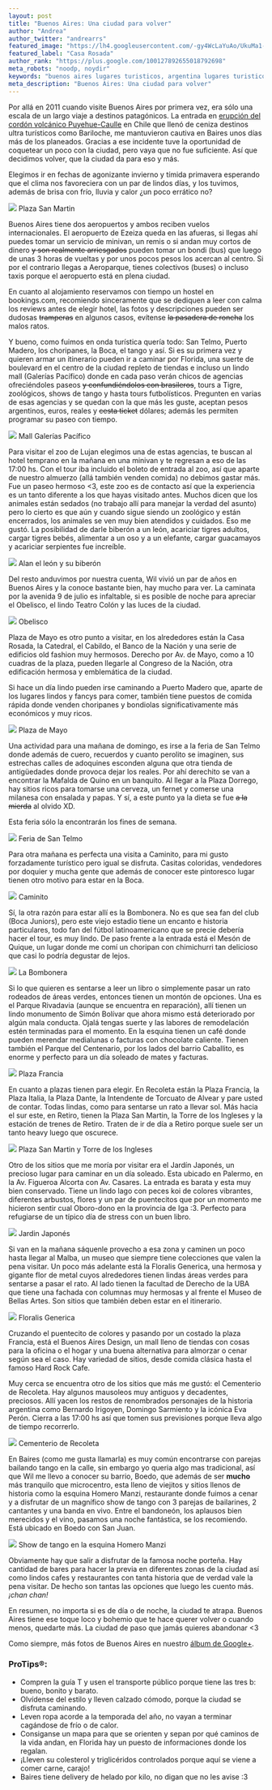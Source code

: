 ```yaml
---
layout: post
title: "Buenos Aires: Una ciudad para volver"
author: "Andrea"
author_twitter: "andrearrs"
featured_image: "https://lh4.googleusercontent.com/-gy4WcLaYuAo/UkuMa1-Xe7I/AAAAAAAAAiE/KG5YeST2lgM/w986-h589-no/20130913_125138.jpg"
featured_label: "Casa Rosada"
author_rank: "https://plus.google.com/100127892655018792698"
meta_robots: "noodp, noydir"
keywords: "buenos aires lugares turisticos, argentina lugares turisticos, lugares turísticos en buenos aires"
meta_description: "Buenos Aires: Una ciudad para volver"
---
```


Por allá en 2011 cuando visite Buenos Aires por primera vez, era sólo una
escala de un largo viaje a destinos patagónicos. La entrada en 
<a href="http://es.wikipedia.org/wiki/Erupci%C3%B3n_del_complejo_volc%C3%A1nico_Puyehue-Cord%C3%B3n_Caulle_de_2011">
erupción del cordón volcánico Puyehue-Caulle</a> en Chile que llenó de ceniza destinos ultra
turísticos como Bariloche, me mantuvieron cautiva en Baires unos días más de
los planeados. Gracias a ese incidente tuve la oportunidad de coquetear un poco
con la ciudad, pero vaya que no fue suficiente. Así que decidimos volver, que la ciudad da para eso y más.
<!-- summary -->
Elegimos ir en fechas de agonizante invierno y
tímida primavera esperando que el clima nos favoreciera con un par de lindos
días, y los tuvimos, además de brisa con frío, lluvia y calor ¿un poco errático
no?

<img id="san-martin" src="https://lh4.googleusercontent.com/-8BiGz8T5ZsE/UkuPxtHpw4I/AAAAAAAAAmE/8sf6nRsf7UQ/w785-h589-no/20130919_133914.jpg" class="with-label">
<label for="san-martin" class="image-description">Plaza San Martin</label>

Buenos Aires tiene dos aeropuertos y ambos reciben vuelos internacionales. El
aeropuerto de Ezeiza queda en las afueras, si llegas ahí puedes
tomar un servicio de minivan, un remis o si andan muy cortos de dinero <del>y
son realmente arriesgados</del> pueden tomar un bondi (bus) que luego de unas 3
horas de vueltas y por unos pocos pesos los acercan al centro. Si por el
contrario llegas a Aeroparque, tienes colectivos (buses) o incluso taxis porque
el aeropuerto está en plena ciudad.

En cuanto al alojamiento reservamos con tiempo un hostel en bookings.com,
recomiendo sinceramente que se dediquen a leer con calma los reviews antes de
elegir hotel, las fotos y descripciones pueden ser dudosas <del>tramperas</del>
en algunos casos, evítense <del>la pasadera de roncha</del> los malos ratos.

Y bueno, como fuimos en onda turística quería todo: San Telmo, Puerto Madero,
los choripanes, la Boca, el tango y así. Si es su primera vez y quieren armar
un itinerario pueden ir a caminar por Florida, una suerte de boulevard en el
centro de la ciudad repleto de tiendas e incluso un lindo mall (Galerías
Pacífico) donde en cada paso verán chicos de agencias ofreciéndoles paseos
<del>y confundiéndolos con brasileros</del>, tours a Tigre, zoológicos, shows
de tango y hasta tours futbolísticos. Pregunten en varias de esas agencias y se
quedan con la que más les guste, aceptan pesos argentinos, euros, reales y
<del>cesta ticket</del> dólares; además les permiten programar su paseo con
tiempo.

<img id="galerias-pacifico" src="https://lh6.googleusercontent.com/-k8ujzURbnx4/UkuNJeroC_I/AAAAAAAAAjU/IYBCqHJpK7U/w785-h589-no/20130913_162121.jpg" class="with-label">
<label for="galerias-pacifico" class="image-description">Mall Galerías Pacífico</label>

Para visitar el zoo de Lujan elegimos una de estas agencias, te buscan al hotel
temprano en la mañana en una minivan y te regresan a eso de las 17:00 hs. Con
el tour iba incluido el boleto de entrada al zoo, así que aparte de nuestro
almuerzo (allá también venden comida) no debimos gastar más. Fue un paseo
hermoso <3, este zoo es de contacto así que la experiencia es un tanto
diferente a los que hayas visitado antes. Muchos dicen que los animales están
sedados (no trabajo allí para manejar la verdad del asunto) pero lo cierto es
que aún y cuando sigue siendo un zoológico y están encerrados, los animales se
ven muy bien atendidos y cuidados. Eso me gustó. La posibilidad de darle
biberón a un león, acariciar tigres adultos, cargar tigres bebés, alimentar a
un oso y a un elefante, cargar guacamayos y acariciar serpientes fue increíble.

<img id="alan1" src="https://lh4.googleusercontent.com/-pS0eMTp8Rlg/UkuPlQ6avFI/AAAAAAAAAls/Uyv9fi02lys/w785-h589-no/CYMERA_20130918_124532.jpg" class="with-label">
<label for="alan1" class="image-description">Alan el león y su biberón</label>

Del resto anduvimos por nuestra cuenta, Wil vivió un par de años en Buenos
Aires y la conoce bastante bien, hay mucho para ver. La caminata por la avenida
9 de julio es infaltable, si es posible de noche para apreciar el Obelisco, el
lindo Teatro Colón y las luces de la ciudad.

<img id="obelisco" src="https://lh3.googleusercontent.com/-kiRZh62wKks/UkuRY7kt1MI/AAAAAAAAAno/E7aRhs_w9ls/w442-h589-no/20130918_190236.jpg" class="with-label">
<label for="obelisco" class="image-description">Obelisco</label>

Plaza de Mayo es otro punto a visitar, en los alrededores están la Casa Rosada,
la Catedral, el Cabildo, el Banco de la Nación  y una serie de edificios old
fashion muy hermosos. Derecho por Av. de Mayo, como a 10 cuadras de la plaza, pueden 
llegarle al Congreso de la Nación, otra edificación hermosa y emblemática de la ciudad.

Si hace un día lindo pueden irse caminando a Puerto Madero que, aparte de los
lugares lindos y fancys para comer, también tiene puestos de comida rápida
donde venden choripanes y bondiolas significativamente más económicos y muy
ricos.

<img id="plaza-de-mayo" src="https://lh3.googleusercontent.com/-LFmyJlWOK8g/UkuMyY-KiPI/AAAAAAAAAig/HcM0HfcENe8/w971-h589-no/20130913_125322.jpg" class="with-label">
<label for="plaza-de-mayo" class="image-description">Plaza de Mayo</label>

Una actividad para una mañana de domingo, es irse a la feria de San Telmo donde
además de cuero, recuerdos y cuanto perolito se imaginen, sus estrechas calles
de adoquines esconden alguna que otra tienda de antigüedades donde provoca
dejar los reales. Por ahí derechito se van a encontrar la Mafalda de Quino en
un banquito. Al llegar a la Plaza Dorrego, hay sitios ricos para tomarse una cerveza, un
fernet y comerse una milanesa con ensalada y papas. Y sí, a este punto ya la
dieta se fue <del>a la mierda</del> al olvido XD.

Esta feria sólo la encontrarán los fines de semana.

<img id="san-telmo" src="https://lh4.googleusercontent.com/-YFjIyQl_nIY/UkuNseQcb5I/AAAAAAAAAkE/nI99gjI_cxE/w785-h589-no/20130915_132832.jpg" class="with-label">
<label for="san-telmo" class="image-description">Feria de San Telmo</label>

Para otra mañana es perfecta una visita a Caminito, para mi gusto forzadamente
turístico pero igual se disfruta. Casitas coloridas, vendedores por doquier y
mucha gente que además de conocer este pintoresco lugar tienen otro motivo para
estar en la Boca.

<img id="caminito" src="https://lh4.googleusercontent.com/-nPFFSd_Nr-4/UkuNgrCpjWI/AAAAAAAAAjk/BWmtZUrfk6o/w785-h589-no/20130917_123130.jpg" class="with-label">
<label for="caminito" class="image-description">Caminito</label>

Sí, la otra razón para estar allí es la Bombonera. No es que sea fan del club
(Boca Juniors), pero este viejo estadio tiene un encanto e historia
particulares, todo fan del fútbol latinoamericano que se precie debería hacer
el tour, es muy lindo. De paso frente a la entrada está el Mesón de Quique, un
lugar donde me comí un choripan con chimichurri tan delicioso que casi lo
podría degustar de lejos.

<img id="bombonera" src="https://lh6.googleusercontent.com/-OUIhc2rdnNo/UkuNrAAlnZI/AAAAAAAAAj4/qx0oV_f5skY/w785-h589-no/20130917_131313.jpg" class="with-label">
<label for="bombonera" class="image-description">La Bombonera</label>

Si lo que quieren es sentarse a leer un libro o simplemente pasar un rato 
rodeados de áreas verdes, entonces tienen un montón de opciones. Una es el Parque 
Rivadavia (aunque se encuentra en reparación), allí tienen un lindo monumento de Simón Bolívar 
que ahora mismo está deteriorado por algún mala conducta. Ojalá tengas suerte y las 
labores de remodelación estén terminadas para el momento. En la esquina 
tienen un café donde pueden merendar medialunas o facturas con chocolate caliente.
Tienen también el Parque del Centenario, por los lados del barrio Caballito, es enorme y
perfecto para un día soleado de mates y facturas.

<img id="plaza-francia" src="https://lh3.googleusercontent.com/-BosV3dpb7Zc/UkuNqfDPhUI/AAAAAAAAAj8/sORFFVuHtZU/w619-h589-no/20130917_150627.jpg" class="with-label">
<label for="plaza-francia" class="image-description">Plaza Francia</label>

En cuanto a plazas tienen para elegir. En Recoleta están la Plaza Francia, la Plaza Italia, 
la Plaza Dante, la Intendente de Torcuato de Alvear y pare usted de contar. Todas lindas, como 
para sentarse un rato a llevar sol. Más hacia el sur este, en Retiro, tienen la Plaza San Martin,
la Torre de los Ingleses y la estación de trenes de Retiro. Traten de ir de día a Retiro porque 
suele ser un tanto heavy luego que oscurece.

<img id="torre-de-los-ingleses" src="https://lh4.googleusercontent.com/-oidYVSwRunY/UkuR1HLPudI/AAAAAAAAAoc/es1EawtFElw/w785-h589-no/2011-10-02+13.08.17.jpg" class="with-label">
<label for="torre-de-los-ingleses" class="image-description">Plaza San Martin y Torre de los Ingleses</label>

Otro de los sitios que me moría por visitar era el Jardín Japonés, un precioso
lugar para caminar en un día soleado. Esta ubicado en Palermo, en la Av.
Figueroa Alcorta con Av. Casares. La entrada es barata y esta muy bien
conservado. Tiene un lindo lago con peces koi de colores vibrantes, diferentes
arbustos, flores y un par de puentecitos que por un momento me hicieron sentir
cual Oboro-dono en la provincia de Iga :3. Perfecto para refugiarse de un
típico día de stress con un buen libro.

<img id="jardin-japones" src="https://lh5.googleusercontent.com/-nRJfUyJNdnc/UkuOt5KFnJI/AAAAAAAAAk8/mP3kafc8QFU/w785-h589-no/20130919_112851.jpg" class="with-label">
<label for="jardin-japones" class="image-description">Jardin Japonés</label>

Si van en la mañana sáquenle provecho a esa zona y caminen un poco hasta llegar
al Malba, un museo que siempre tiene colecciones que valen la pena visitar. 
Un poco más adelante está la Floralis Generica, una hermosa y gigante flor de
metal cuyos alrededores tienen lindas áreas verdes para sentarse a pasar el
rato. Al lado tienen la facultad de Derecho de la UBA que tiene una fachada con
columnas muy hermosas y al frente el Museo de Bellas Artes. Son sitios que también deben
estar en el itinerario.

<img id="floralis-generica" src="https://lh5.googleusercontent.com/-zn5mKwL3rsk/UkuPUlcIfZI/AAAAAAAAAlc/1fHQd2Goa6A/w785-h589-no/20130919_125051.jpg" class="with-label">
<label for="floralis-generica" class="image-description">Floralis Generica</label>

Cruzando el puentecito de colores y pasando por un costado la plaza Francia,
está el Buenos Aires Design, un mall lleno de tiendas con cosas para la oficina
o el hogar y una buena alternativa para almorzar o cenar según sea el caso. Hay
variedad de sitios, desde comida clásica hasta el famoso Hard Rock Cafe.

Muy cerca se encuentra otro de los sitios que más me gustó: el Cementerio de Recoleta. 
Hay algunos mausoleos muy antiguos y decadentes, preciosos. Allí
yacen los restos de renombrados personajes de la historia argentina como
Bernardo Irigoyen, Domingo Sarmiento y la icónica Eva Perón. Cierra a las 17:00 hs 
así que tomen sus previsiones porque lleva algo de tiempo recorrerlo.

<img id="cementerio-recoleta" src="https://lh4.googleusercontent.com/-my1KTKs7llc/UkuN-ZukjMI/AAAAAAAAAkM/ultDi1HrXeg/w785-h589-no/20130917_174530.jpg" class="with-label">
<label for="cementerio-recoleta" class="image-description">Cementerio de Recoleta</label>

En Baires (como me gusta llamarla) es muy común encontrarse con parejas
bailando tango en la calle, sin embargo yo queria algo mas tradicional, así que
Wil me llevo a conocer su barrio, Boedo, que además de ser **mucho** más
tranquilo que microcentro, esta lleno de viejitos y sitios llenos de historia
como la esquina Homero Manzi, restaurante donde fuimos a cenar y a disfrutar de
un magnífico show de tango con 3 parejas de bailarines, 2 cantantes y una banda
en vivo. Entre el bandoneón, los aplausos bien merecidos y el vino, pasamos una
noche fantástica, se los recomiendo. Está ubicado en Boedo con San Juan.

<img id="homero-manzi" src="https://lh5.googleusercontent.com/-a-FUB9ZQy7U/UkuM_WkFPvI/AAAAAAAAAjA/Gf5SfkQYvRk/w785-h589-no/20130914_234221.jpg" class="with-label">
<label for="homero-manzi" class="image-description">Show de tango en la esquina Homero Manzi</label>

Obviamente hay que salir a disfrutar de la famosa noche porteña. Hay cantidad
de bares para hacer la previa en diferentes zonas de la ciudad así como lindos
cafes y restaurantes con tanta historia que de verdad vale la pena visitar. De hecho son
tantas las opciones que luego les cuento más. *¡chan chan!*

En resumen, no importa si es de día o de noche, la ciudad te atrapa. Buenos
Aires tiene ese toque loco y bohemio que te hace querer volver o cuando menos,
quedarte más. La ciudad de paso que jamás quieres abandonar <3

Como siempre, más fotos de Buenos Aires en nuestro <a target="_blank" href="https://plus.google.com/u/0/b/109580611265902807643/photos/109580611265902807643/albums/5929987699989392561">álbum de Google+</a>.


<h3>ProTips&reg;:</h3>

* Compren la guía T y usen el transporte público porque tiene las tres b: bueno, bonito y barato.
* Olvídense del estilo y lleven calzado cómodo, porque la ciudad se disfruta caminando.
* Leven ropa acorde a la temporada del año, no vayan a terminar cagándose de frío o de calor.
* Consiganse un mapa para que se orienten y sepan por qué caminos de la vida andan, en Florida hay un puesto de informaciones donde los regalan.
* ¡Lleven su colesterol y triglicéridos controlados porque aquí se viene a comer carne, carajo!
* Baires tiene delivery de helado por kilo, no digan que no les avise :3


